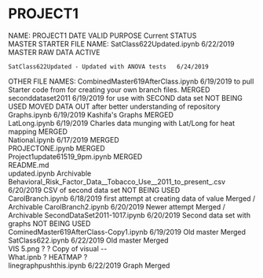 # PROJECT1
NAME: 	PROJECT1	DATE VALID	PURPOSE	Current STATUS	
MASTER STARTER FILE NAME: 	SatClass622Updated.ipynb	6/22/2019	MASTER RAW DATA	ACTIVE	
					
	SatClass622Updated - Updated with ANOVA tests 	6/24/2019			
OTHER FILE NAMES: 	CombinedMaster619AfterClass.ipynb	6/19/2019	to pull Starter code from for creating your own branch files.	MERGED	
	seconddataset2011	6/19/2019	for use with SECOND data set	NOT BEING USED	MOVED DATA OUT after better understanding of repository
	Graphs.ipynb	6/19/2019	Kashifa's Graphs	MERGED	
	LatLong.ipynb	6/19/2019	Charles data munging with Lat/Long for heat mapping	MERGED	
	National.ipynb	6/17/2019		MERGED	
	PROJECTONE.ipynb			MERGED	
	Project1update61519_9pm.ipynb			MERGED	
	README.md				
	updated.ipynb			Archivable	
	Behavioral_Risk_Factor_Data__Tobacco_Use__2011_to_present_.csv	6/20/2019	CSV of second data set	NOT BEING USED	
	CarolBranch.ipynb	6/18/2019	first attempt at creating data of value  	Merged / Archivable	
	CarolBranch2.ipynb	6/20/2019	Newer attempt	Merged / Archivable	
	SecondDataSet2011-1017.ipynb	6/20/2019	Second data set with graphs	NOT BEING USED	
	CominedMaster619AfterClass-Copy1.ipynb	6/19/2019	Old master	Merged	
	SatClass622.ipynb	6/22/2019	Old master	Merged	
	VIS 5.png	?	? Copy of visual -- 		
	What.ipnb	?	HEATMAP	?	
	linegraphpushthis.ipynb	6/22/2019	Graph	Merged	


